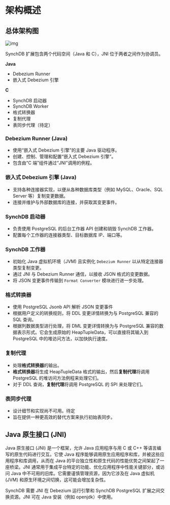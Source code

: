 # 架构概述
## **总体架构图**

![img](/images/synchdbarch.jpg)

SynchDB 扩展包含两个代码空间（Java 和 C），JNI 位于两者之间作为协调员。

**Java**

* Debezium Runner
* 嵌入式 Debezium 引擎

**C**

* SynchDB 启动器
* SynchDB Worker
* 格式转换器
* 复制代理
* 表同步代理（待定）

### **Debezium Runner (Java)**
* 使用“嵌入式 Debezium 引擎”的主要 Java 驱动程序。
* 创建、控制、管理和配置“嵌入式 Debezium 引擎”。
* 包含由“C 端”组件通过“JNI”调用的例程。

### **嵌入式 Debezium 引擎 (Java)**
* 支持各种连接器实现，以便从各种数据库类型（例如 MySQL、Oracle、SQL Server 等）复制变更数据。
* 连接并维护与外部数据库的连接，并获取其变更事件。

### **SynchDB 启动器**
* 负责使用 PostgreSQL 的后台工作器 API 创建和销毁 SynchDB 工作器。
* 配置每个工作器的连接器类型、目标数据库 IP、端口等。

### **SynchDB 工作器**
* 初始化 Java 虚拟机环境（JVM) 且实例化 `Debezium Runner` 以从特定连接器类型复制变更。
* 通过 JNI 与 Debezium Runner 通信，以接收 JSON 格式的变更数据。
* 将 JSON 变更事件传输到 `Format Converter` 模块进行进一步处理。

### **格式转换器**
* 使用 PostgreSQL Jsonb API 解析 JSON 变更事件
* 根据用户定义的转换规则，将 DDL 变更详情转换为与 PostgreSQL 兼容的 SQL 查询。
* 根据列数据类型进行处理，将 DML 变更详情转换为与 PostgreSQL 兼容的数据表示形式。它会生成原始的 HeapTupleData，可以直接将其输入到 PostgreSQL 中的堆访问方法，以加快执行速度。

### **复制代理**
* 处理**格式转换器**的输出。
* **格式转换器**将生成 HeapTupleData 格式的输出，然后**复制代理**将调用 PostgreSQL 的堆访问方法例程来处理它们。
* 对于 DDL 查询，**复制代理**将调用 PostgreSQL 的 SPI 来处理它们。

### **表同步代理**
* 设计细节和实现尚不可用。待定
* 旨在提供一种更高效的替代方案来执行初始表同步。

## **Java 原生接口 (JNI)**
Java 原生接口 (JNI) 是一个框架，允许 Java 应用程序与用 C 或 C++ 等语言编写的原生代码进行交互。它使 Java 程序能够调用原生应用程序和库，并被这些应用程序和库调用，从而在 Java 的平台独立性和原生代码的性能优势之间架起了一座桥梁。JNI 通常用于集成平台特定的功能、优化应用程序中性能关键部分，或访问 Java 中不可用的旧库。它需要谨慎管理资源，因为它涉及在 Java 虚拟机 (JVM) 和原生环境之间切换，这可能会增加复杂性。

SynchDB 需要 JNI 在 Debezium 运行引擎和 SynchDB PostgreSQL 扩展之间交换资源。JNI 可在 Java 安装（例如 openjdk）中使用。